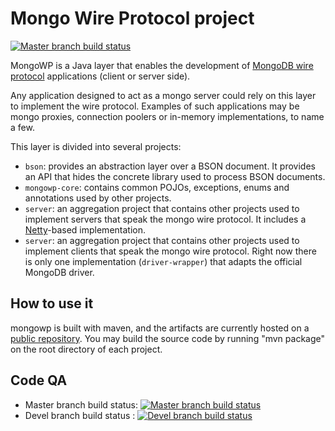 Mongo Wire Protocol project
===========================

[![Master branch build status](https://travis-ci.org/torodb/mongowp.svg?branch=master)](https://travis-ci.org/torodb/mongowp)

MongoWP is a Java layer that enables the development of 
[MongoDB wire protocol][1] applications (client or server side).

Any application designed to act as a mongo server could rely on this layer to 
implement the wire protocol. Examples of such applications may be mongo proxies,
connection poolers or in-memory implementations, to name a few.

This layer is divided into several projects:

* `bson`: provides an abstraction layer over a BSON document. It provides an API
that hides the concrete library used to process BSON documents.
* `mongowp-core`: contains common POJOs, exceptions, enums and annotations used
by other projects.
* `server`: an aggregation project that contains other projects used to
implement servers that speak the mongo wire protocol. It includes a 
[Netty][2]-based implementation.
* `server`: an aggregation project that contains other projects used to
implement clients that speak the mongo wire protocol. Right now there is only
one implementation (`driver-wrapper`) that adapts the official MongoDB driver.

How to use it
-------------

mongowp is built with maven, and the artifacts are currently hosted on a 
[public repository][4]. You may build the source code by running "mvn package" 
on the root directory of each project.

## Code QA
 * Master branch build status: [![Master branch build status](https://travis-ci.org/torodb/mongowp.svg?branch=master)](https://travis-ci.org/torodb/mongowp)
 * Devel branch build status :  [![Devel branch build status](https://travis-ci.org/torodb/mongowp.svg?branch=devel)](https://travis-ci.org/torodb/mongowp)

[1]: http://docs.mongodb.org/meta-driver/latest/legacy/mongodb-wire-protocol/
[2]: http://netty.io/
[3]: http://www.torodb.com
[4]: https://oss.sonatype.org/content/groups/public/com/8kdata/mongowp/
